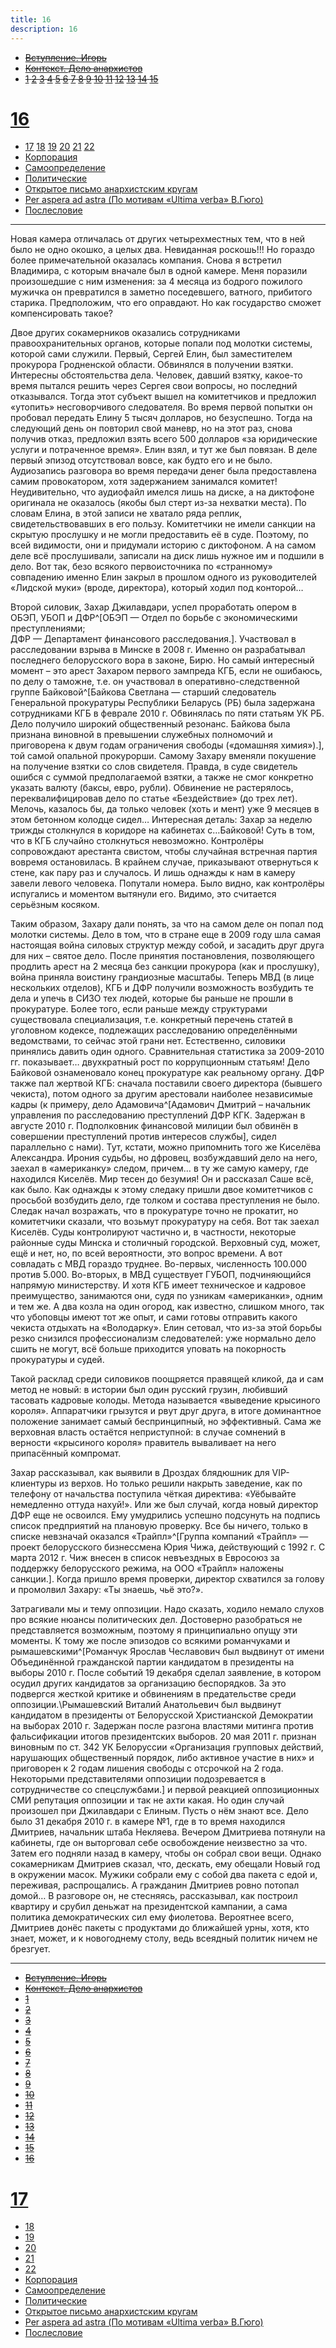 ```yaml
---
title: 16
description: 16
---
```


- ~~[Вступление. Игорь](./1.md)~~
- ~~[Контекст. Дело анархистов](./2.md)~~
- ~~[1](./3.md)  [2](./4.md)  [3](./5.md)  [4](./6.md)  [5](./7.md)  [6](./8.md)  [7](./9.md)  [8](./10.md)  [9](./11.md)  [10](./12.md)  [11](./13.md)  [12](./14.md)  [13](./15.md)  [14](./16.md)  [15](./17.md)~~
# [16](./18.md)  
- [17](./19.md)  [18](./20.md)  [19](./21.md)  [20](./22.md)  [21](./23.md)  [22](./24.md)
- [Корпорация](./25.md)
- [Самоопределение](./26.md)
- [Политические](./27.md)
- [Открытое письмо анархистским кругам](./28.md)
- [Per aspera ad astra (По мотивам «Ultima verba» В.Гюго)](./29.md)
- [Послесловие](./30.md)

---

Новая камера отличалась от других четырехместных тем, что в ней было не одно окошко, а целых два. Невиданная роскошь!!! Но гораздо более примечательной оказалась компания. Снова я встретил Владимира, с которым вначале был в одной камере. Меня поразили произошедшие с ним изменения: за 4 месяца из бодрого пожилого мужичка он превратился в заметно поседевшего, ватного, прибитого старика. Предположим, что его оправдают. Но как государство сможет компенсировать такое?

Двое других сокамерников оказались сотрудниками правоохранительных органов, которые попали под молотки системы, которой сами служили. Первый, Сергей Елин, был заместителем прокурора Гродненской области. Обвинялся в получении взятки. Интересны обстоятельства дела. Человек, давший взятку, какое-то время пытался решить через Сергея свои вопросы, но последний отказывался. Тогда этот субъект вышел на комитетчиков и предложил «утопить» несговорчивого следователя. Во время первой попытки он пробовал передать Елину 5 тысяч долларов, но безуспешно. Тогда на следующий день он повторил свой маневр, но на этот раз, снова получив отказ, предложил взять всего 500 долларов «за юридические услуги и потраченное время». Елин взял, и тут же был повязан. В деле первый эпизод отсутствовал вовсе, как будто его и не было. Аудиозапись разговора во время передачи денег была предоставлена самим провокатором, хотя задержанием занимался комитет! Неудивительно, что аудиофайл имелся лишь на диске, а на диктофоне оригинала не оказалось (якобы был стерт из-за нехватки места). По словам Елина, в этой записи не хватало ряда реплик, свидетельствовавших в его пользу. Комитетчики не имели санкции на скрытую прослушку и не могли предоставить её в суде. Поэтому, по всей видимости, они и придумали историю с диктофоном. А на самом деле всё прослушивали, записали на диск лишь нужное им и подшили в дело. Вот так, безо всякого первоисточника по «странному» совпадению именно Елин закрыл в прошлом одного из руководителей «Лидской муки» (вроде, директора), который ходил под конторой…

Второй силовик, Захар Джилавдари, успел проработать опером в ОБЭП, УБОП и ДФР^[ОБЭП — Отдел по борьбе с экономическими преступлениями;\
ДФР — Департамент финансового расследования.]. Участвовал в расследовании взрыва в Минске в 2008 г. Именно он разрабатывал последнего белорусского вора в законе, Бирю. Но самый интересный момент – это арест Захаром первого зампреда КГБ, если не ошибаюсь, по делу о таможне, т.е. он участвовал в оперативно-следственной группе Байковой^[Байкова Светлана — старший следователь Генеральной прокуратуры Республики Беларусь (РБ) была задержана сотрудниками КГБ в феврале 2010 г. Обвинялась по пяти статьям УК РБ. Дело получило широкий общественный резонанс. Байкова была признана виновной в превышении служебных полномочий и приговорена к двум годам ограничения свободы («домашняя химия»).], той самой опальной прокурорши. Самому Захару вменяли покушение на получение взятки со слов свидетеля. Правда, в суде свидетель ошибся с суммой предполагаемой взятки, а также не смог конкретно указать валюту (баксы, евро, рубли). Обвинение не растерялось, переквалифицировав дело по статье «Бездействие» (до трех лет). Мелочь, казалось бы, да только человек (хоть и мент) уже 9 месяцев в этом бетонном колодце сидел… Интересная деталь: Захар за неделю трижды столкнулся в коридоре на кабинетах с…Байковой! Суть в том, что в КГБ случайно столкнуться невозможно. Контролёры сопровождают арестанта свистом, чтобы случайная встречная партия вовремя остановилась. В крайнем случае, приказывают отвернуться к стене, как пару раз и случалось. И лишь однажды к нам в камеру завели левого человека. Попутали номера. Было видно, как контролёры испугались и моментом вытянули его. Видимо, это считается серьёзным косяком.

Таким образом, Захару дали понять, за что на самом деле он попал под молотки системы. Дело в том, что в стране еще в 2009 году шла самая настоящая война силовых структур между собой, и засадить друг друга для них – святое дело. После принятия постановления, позволяющего продлить арест на 2 месяца без санкции прокурора (как и прослушку), война приняла воистину грандиозные масштабы. Теперь МВД (в лице нескольких отделов), КГБ и ДФР получили возможность возбудить те дела и упечь в СИЗО тех людей, которые бы раньше не прошли в прокуратуре. Более того, если раньше между структурами существовала специализация, т.е. конкретный перечень статей в уголовном кодексе, подлежащих расследованию определёнными ведомствами, то сейчас этой грани нет. Естественно, силовики принялись давить один одного. Сравнительная статистика за 2009-2010 гг. показывает… двухкратный рост по коррупционным статьям! Дело Байковой ознаменовало конец прокуратуре как реальному органу. ДФР также пал жертвой КГБ: сначала поставили своего директора (бывшего чекиста), потом одного за другим арестовали наиболее независимые кадры (к примеру, дело Адамовича^[Адамович Дмитрий – начальник управления по расследованию преступлений ДФР КГК. Задержан в августе 2010 г. Подполковник финансовой милиции был обвинён в совершении преступлений против интересов службы], сидел параллельно с нами). Тут, кстати, можно припомнить того же Киселёва Александра. Ирония судьбы, но дфровец, возбуждавший дело на него, заехал в «американку» следом, причем… в ту же самую камеру, где находился Киселёв. Мир тесен до безумия! Он и рассказал Саше всё, как было. Как однажды к этому следаку пришли двое комитетчиков с просьбой возбудить дело, где толком и состава преступления не было. Следак начал возражать, что в прокуратуре точно не прокатит, но комитетчики сказали, что возьмут прокуратуру на себя. Вот так заехал Киселёв. Суды контролируют частично и, в частности, некоторые районные суды Минска и столичный городской. Верховный суд, может, ещё и нет, но, по всей вероятности, это вопрос времени. А вот совладать с МВД гораздо труднее. Во-первых, численность 100.000 против 5.000. Во-вторых, в МВД существует ГУБОП, подчиняющийся напрямую министерству. И хотя КГБ имеет техническое и кадровое преимущество, занимаются они, судя по узникам «американки», одним и тем же. А два козла на один огород, как известно, слишком много, так что убоповцы имеют тот же опыт, и сами готовы отправить какого чекиста отдыхать на «Володарку». Елин сетовал, что из-за этой борьбы резко снизился профессионализм следователей: уже нормально дело сшить не могут, всё больше приходится уповать на покорность прокуратуры и судей.

Такой расклад среди силовиков поощряется правящей кликой, да и сам метод не новый: в истории был один русский грузин, любивший тасовать кадровые колоды. Метода называется «выведение крысиного короля». Аппаратчики грызутся и рвут друг друга, в итоге доминантное положение занимает самый беспринципный, но эффективный. Сама же верховная власть остаётся неприступной: в случае сомнений в верности «крысиного короля» правитель вываливает на него припасённый компромат.

Захар рассказывал, как выявили в Дроздах блядюшник для VIP-клиентуры из верхов. Но только решили накрыть заведение, как по телефону от начальства поступила чёткая директива: «Уёбывайте немедленно оттуда нахуй!». Или же был случай, когда новый директор ДФР еще не освоился. Ему умудрились успешно подсунуть на подпись список предприятий на плановую проверку. Все бы ничего, только в списке невзначай оказался «Трайпл»^[Группа компаний «Трайпл» — проект белорусского бизнессмена Юрия Чижа, действующий с 1992 г. С марта 2012 г. Чиж внесен в список невъездных в Евросоюз за поддержку белорусского режима, на ООО «Трайпл» наложены санкции.]. Когда пришло время проверки, директор схватился за голову и промолвил Захару: «Ты знаешь, чьё это?».

Затрагивали мы и тему оппозиции. Надо сказать, ходило немало слухов про всякие нюансы политических дел. Достоверно разобраться не представляется возможным, поэтому я принципиально опущу эти моменты. К тому же после эпизодов со всякими романчуками и рымашевскими^[Романчук Ярослав Чеславович был выдвинут от имени Объединённой гражданской партии кандидатом в президенты на выборы 2010 г. После событий 19 декабря сделал заявление, в котором осудил других кандидатов за организацию беспорядков. За это подвергся жесткой критике и обвинениям в предательстве среди оппозиции.\Рымашевский Виталий Анатольевич был выдвинут кандидатом в президенты от Белорусской Христианской Демократии на выборах 2010 г. Задержан после разгона властями митинга против фальсификации итогов президентских выборов. 20 мая 2011 г. признан виновным по ст. 342 УК Белоруссии «Организация групповых действий, нарушающих общественный порядок, либо активное участие в них» и приговорен к 2 годам лишения свободы с отсрочкой на 2 года. Некоторыми представителями оппозиции подозревается в сотрудничестве со спецслужбами.] и первой реакцией оппозиционных СМИ репутация оппозиции и так не ахти какая. Но один случай произошел при Джилавдари с Елиным. Пусть о нём знают все. Дело было 31 декабря 2010 г. в камере №1, где в то время находился Дмитриев, начальник штаба Некляева. Вечером Дмитриева потянули на кабинеты, где он выторговал себе освобождение неизвестно за что. Затем его подняли назад в камеру, чтобы он собрал свои вещи. Однако сокамерникам Дмитриев сказал, что, дескать, ему обещали Новый год в окружении масок. Мужики собрали ему с собой два пакета с едой и, переживая, распрощались. А гражданин Дмитриев ровно потопал домой… В разговоре он, не стесняясь, рассказывал, как построил квартиру и срубил деньжат на президентской кампании, а сама политика демократических сил ему фиолетова. Вероятнее всего, Дмитриев донёс пакеты с продуктами до ближайшей урны, хотя, кто знает, может, и к новогоднему столу, ведь всеядный политик ничем не брезгует.

---

- ~~[Вступление. Игорь](./1.md)~~
- ~~[Контекст. Дело анархистов](./2.md)~~
- ~~[1](./3.md)~~
- ~~[2](./4.md)~~
- ~~[3](./5.md)~~
- ~~[4](./6.md)~~
- ~~[5](./7.md)~~
- ~~[6](./8.md)~~
- ~~[7](./9.md)~~
- ~~[8](./10.md)~~
- ~~[9](./11.md)~~
- ~~[10](./12.md)~~
- ~~[11](./13.md)~~
- ~~[12](./14.md)~~
- ~~[13](./15.md)~~
- ~~[14](./16.md)~~
- ~~[15](./17.md)~~
- ~~[16](./18.md)~~
# [17](./19.md)
- [18](./20.md)
- [19](./21.md)
- [20](./22.md)
- [21](./23.md)
- [22](./24.md)
- [Корпорация](./25.md)
- [Самоопределение](./26.md)
- [Политические](./27.md)
- [Открытое письмо анархистским кругам](./28.md)
- [Per aspera ad astra (По мотивам «Ultima verba» В.Гюго)](./29.md)
- [Послесловие](./30.md)
